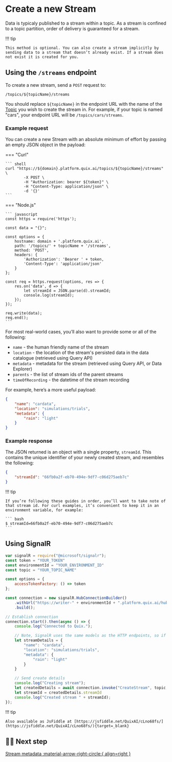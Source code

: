 # Create a new Stream

Data is typicaly published to a stream within a topic. As a stream is confined to a topic partition, order of delivery is guaranteed for a stream.

!!! tip

	This method is optional. You can also create a stream implicitly by sending data to a stream that doesn’t already exist. If a stream does not exist it is created for you.

## Using the `/streams` endpoint

To create a new stream, send a `POST` request to:

    /topics/${topicName}/streams

You should replace `${topicName}` in the endpoint URL with the name of the [Topic](../../platform/glossary.md#topics) you wish to create the stream in. For example, if your topic is named "cars", your endpoint URL will be `/topics/cars/streams`.

### Example request

You can create a new Stream with an absolute minimum of effort by passing an empty JSON object in the payload:

=== "Curl"
    
    ``` shell
    curl "https://${domain}.platform.quix.ai/topics/${topicName}/streams" \
            -X POST \
            -H "Authorization: bearer ${token}" \
            -H "Content-Type: application/json" \
            -d '{}'
    ```

=== "Node.js"
    
    ``` javascript
    const https = require('https');

    const data = "{}";

    const options = {
        hostname: domain + '.platform.quix.ai',
        path: '/topics/' + topicName + '/streams',
        method: 'POST',
        headers: {
            'Authorization': 'Bearer ' + token,
            'Content-Type': 'application/json'
        }
    };

    const req = https.request(options, res => {
        res.on('data', d => {
            let streamId = JSON.parse(d).streamId;
            console.log(streamId);
        });
    });

    req.write(data);
    req.end();
    ```

For most real-world cases, you’ll also want to provide some or all of the following:

* `name` - the human friendly name of the stream
* `location` - the location of the stream's persisted data in the data catalogue (retrieved using Query API)
* `metadata` - metadata for the stream (retrieved using Query API, or Data Explorer) 
* `parents` - the list of stream ids of the parent streams
* `timeOfRecording` - the datetime of the stream recording

For example, here’s a more useful payload:

```json
{
    "name": "cardata",
    "location": "simulations/trials",
    "metadata": {
        "rain": "light"
    }
}
```

### Example response

The JSON returned is an object with a single property, `streamId`. This contains the unique identifier of your newly created stream, and resembles the following:

```json
{
    "streamId": "66fb0a2f-eb70-494e-9df7-c06d275aeb7c"
}
```

!!! tip

	If you’re following these guides in order, you’ll want to take note of that stream id. For curl examples, it’s convenient to keep it in an environment variable, for example:

	``` bash
	$ streamId=66fb0a2f-eb70-494e-9df7-c06d275aeb7c
	```

## Using SignalR

```javascript
var signalR = require("@microsoft/signalr");
const token = "YOUR_TOKEN"
const environmentId = "YOUR_ENVIRONMENT_ID"
const topic = "YOUR_TOPIC_NAME"

const options = {
    accessTokenFactory: () => token
};

const connection = new signalR.HubConnectionBuilder()
    .withUrl("https://writer-" + environmentId + ".platform.quix.ai/hub", options)
    .build();

// Establish connection
connection.start().then(async () => {
    console.log("Connected to Quix.");

    // Note, SignalR uses the same models as the HTTP endpoints, so if in doubt, check HTTP endpoint samples or Swagger for model.
    let streamDetails = {
        "name": "cardata",
        "location": "simulations/trials",
        "metadata": {
            "rain": "light"
        }
    }

    // Send create details
    console.log("Creating stream");
    let createdDetails = await connection.invoke("CreateStream", topic, streamDetails);
    let streamId = createdDetails.streamId
    console.log("Created stream " + streamId);
});
```

!!! tip

	Also available as JsFiddle at [https://jsfiddle.net/QuixAI/cLno68fs/](https://jsfiddle.net/QuixAI/cLno68fs/){target=_blank}

## 🏃‍♀️ Next step

[Stream metadata :material-arrow-right-circle:{ align=right }](stream-metadata.md)
